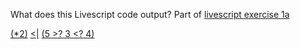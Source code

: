 What does this Livescript code output? Part of [livescript exercise 1a](livescript-1a-example)

[(\*2)](livescript-ops-as-functions) [<|](livescript-ops-piping) [(5 >? 3 <? 4)](livescript-1a1a-example)